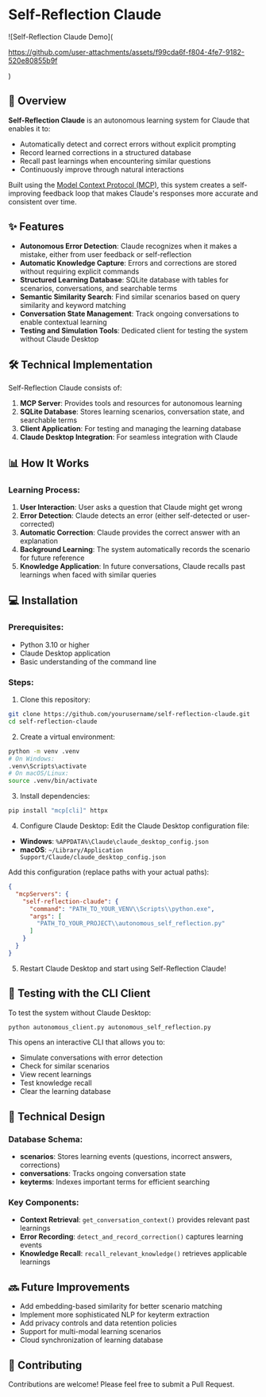 # Self-Reflection Claude

![Self-Reflection Claude Demo](

https://github.com/user-attachments/assets/f99cda6f-f804-4fe7-9182-520e80855b9f

)

## 🚀 Overview

**Self-Reflection Claude** is an autonomous learning system for Claude that enables it to:
- Automatically detect and correct errors without explicit prompting
- Record learned corrections in a structured database
- Recall past learnings when encountering similar questions
- Continuously improve through natural interactions

Built using the [Model Context Protocol (MCP)](https://www.anthropic.com/news/model-context-protocol), this system creates a self-improving feedback loop that makes Claude's responses more accurate and consistent over time.

## ✨ Features

- **Autonomous Error Detection**: Claude recognizes when it makes a mistake, either from user feedback or self-reflection
- **Automatic Knowledge Capture**: Errors and corrections are stored without requiring explicit commands
- **Structured Learning Database**: SQLite database with tables for scenarios, conversations, and searchable terms
- **Semantic Similarity Search**: Find similar scenarios based on query similarity and keyword matching
- **Conversation State Management**: Track ongoing conversations to enable contextual learning
- **Testing and Simulation Tools**: Dedicated client for testing the system without Claude Desktop

## 🛠️ Technical Implementation

Self-Reflection Claude consists of:

1. **MCP Server**: Provides tools and resources for autonomous learning
2. **SQLite Database**: Stores learning scenarios, conversation state, and searchable terms
3. **Client Application**: For testing and managing the learning database
4. **Claude Desktop Integration**: For seamless integration with Claude

## 📊 How It Works

### Learning Process:

1. **User Interaction**: User asks a question that Claude might get wrong
2. **Error Detection**: Claude detects an error (either self-detected or user-corrected)
3. **Automatic Correction**: Claude provides the correct answer with an explanation
4. **Background Learning**: The system automatically records the scenario for future reference
5. **Knowledge Application**: In future conversations, Claude recalls past learnings when faced with similar queries

## 💻 Installation

### Prerequisites:
- Python 3.10 or higher
- Claude Desktop application
- Basic understanding of the command line

### Steps:

1. Clone this repository:
```bash
git clone https://github.com/yourusername/self-reflection-claude.git
cd self-reflection-claude
```

2. Create a virtual environment:
```bash
python -m venv .venv
# On Windows:
.venv\Scripts\activate
# On macOS/Linux:
source .venv/bin/activate
```

3. Install dependencies:
```bash
pip install "mcp[cli]" httpx
```

4. Configure Claude Desktop:
Edit the Claude Desktop configuration file:
- **Windows**: `%APPDATA%\Claude\claude_desktop_config.json`
- **macOS**: `~/Library/Application Support/Claude/claude_desktop_config.json`

Add this configuration (replace paths with your actual paths):
```json
{
  "mcpServers": {
    "self-reflection-claude": {
      "command": "PATH_TO_YOUR_VENV\\Scripts\\python.exe",
      "args": [
        "PATH_TO_YOUR_PROJECT\\autonomous_self_reflection.py"
      ]
    }
  }
}
```

5. Restart Claude Desktop and start using Self-Reflection Claude!

## 🧪 Testing with the CLI Client

To test the system without Claude Desktop:

```bash
python autonomous_client.py autonomous_self_reflection.py
```

This opens an interactive CLI that allows you to:
- Simulate conversations with error detection
- Check for similar scenarios
- View recent learnings
- Test knowledge recall
- Clear the learning database

## 🧠 Technical Design

### Database Schema:

- **scenarios**: Stores learning events (questions, incorrect answers, corrections)
- **conversations**: Tracks ongoing conversation state
- **keyterms**: Indexes important terms for efficient searching

### Key Components:

- **Context Retrieval**: `get_conversation_context()` provides relevant past learnings
- **Error Recording**: `detect_and_record_correction()` captures learning events
- **Knowledge Recall**: `recall_relevant_knowledge()` retrieves applicable learnings

## 🔜 Future Improvements

- Add embedding-based similarity for better scenario matching
- Implement more sophisticated NLP for keyterm extraction
- Add privacy controls and data retention policies
- Support for multi-modal learning scenarios
- Cloud synchronization of learning database

## 🤝 Contributing

Contributions are welcome! Please feel free to submit a Pull Request.

